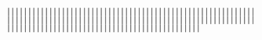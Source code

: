 | <!-- Enlace de sergioae19 --> | | |
| <!-- Enlace de danieeeld2 --> | | |
| <!-- Enlace de LuciaAnsino --> | | |
| <!-- Enlace de Enaraque --> | | |
| <!-- Enlace de rociobm14 --> | | |
| <!-- Enlace de PabloBarTo --> | | |
| <!-- Enlace de danibarranqueroo --> | | |
| <!-- Enlace de C M A --> | | |
| <!-- Enlace de marinajcs --> | | |
| <!-- Enlace de adelahera --> | | |
| <!-- Enlace de puchy22 --> | | |
| <!-- Enlace de carlotiii30 --> | | |
| <!-- Enlace de F F S --> | | |
| <!-- Enlace de DarckMonster --> | | |
| <!-- Enlace de F A D --> | | |
| <!-- Enlace de diagmatrix --> | | |
| <!-- Enlace de G M J --> | | |
| <!-- Enlace de Antongd111 --> | | |
| <!-- Enlace de javigp2002 --> | | |
| <!-- Enlace de shvtwp --> | | |
| <!-- Enlace de G G M --> | | |
| <!-- Enlace de J P S --> | | |
| <!-- Enlace de Morad02 --> | | |
| <!-- Enlace de L J A --> | | |
| <!-- Enlace de Christianlr --> | | |
| <!-- Enlace de pluque01 --> | | |
| <!-- Enlace de M P J A --> | | |
| <!-- Enlace de M L C A --> | | |
| <!-- Enlace de M R J L --> | | |
| <!-- Enlace de moshidev --> | | |
| <!-- Enlace de R L S --> | | |
| <!-- Enlace de R G D --> | | |
| <!-- Enlace de R L O E --> | | |
| <!-- Enlace de migueruiz --> | | |
| <!-- Enlace de Javito115 --> | | |
| <!-- Enlace de spmanolo --> | | |
| <!-- Enlace de carlosservi --> | | |
| <!-- Enlace de S C A J --> | | |
| <!-- Enlace de raultl12 --> | | |
| <!-- Enlace de manuelvico0102 --> | | |
| <!-- Enlace de V M I --> | | |
